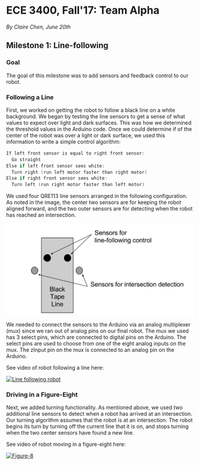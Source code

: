 # ECE 3400, Fall'17: Team Alpha

*By Claire Chen, June 20th*

## Milestone 1: Line-following

### Goal

The goal of this milestone was to add sensors and feedback control to our robot.

### Following a Line

First, we worked on getting the robot to follow a black line on a white background. We began by testing the line sensors to get a sense of what values to expect over light and dark surfaces. This was how we determined the threshold values in the Arduino code. Once we could determine if of the center of the robot was over a light or dark surface, we used this information to write a simple control algorithm: 
```C
If left front sensor is equal to right front sensor:
  Go straight
Else if left front sensor sees white:
  Turn right (run left motor faster than right motor)
Else if right front sensor sees white:
  Turn left (run right motor faster than left motor)
```

We used four QRE113 line sensors arranged in the following configuration. As noted in the image, the center two sensors are for keeping the robot aligned forward, and the two outer sensors are for detecting when the robot has reached an intersection. 

![Line sensor configuration](images/m1_linesensor.png)

We needed to connect the sensors to the Arduino via an analog multiplexer (mux) since we ran out of analog pins on our final robot. The mux we used has 3 select pins, which are connected to digital pins on the Arduino. The select pins are used to choose from one of the eight analog inputs on the mux. The zInput pin on the mux is connected to an analog pin on the Arduino.

See video of robot following a line here:

[![Line following robot](http://img.youtube.com/vi/TijvBkSl2sc/0.jpg)](http://www.youtube.com/watch?v=TijvBkSl2sc)

### Driving in a Figure-Eight

Next, we added turning functionality. As mentioned above, we used two additional line sensors to detect when a robot has arrived at an intersection. Our turning algorithm assumes that the robot is at an intersection. The robot begins its turn by turning off the current line that it is on, and stops turning when the two center sensors have found a new line.

See video of robot moving in a figure-eight here:

[![Figure-8](http://img.youtube.com/vi/rAPimu52CVM/0.jpg)](http://www.youtube.com/watch?v=rAPimu52CVM)
